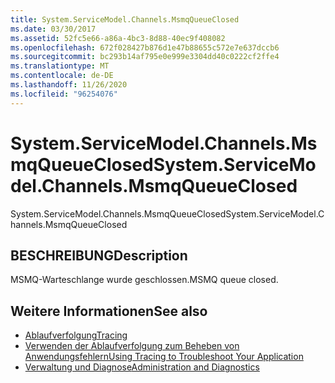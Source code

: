 ```yaml
---
title: System.ServiceModel.Channels.MsmqQueueClosed
ms.date: 03/30/2017
ms.assetid: 52fc5e66-a86a-4bc3-8d88-40ec9f408082
ms.openlocfilehash: 672f028427b876d1e47b88655c572e7e637dccb6
ms.sourcegitcommit: bc293b14af795e0e999e3304dd40c0222cf2ffe4
ms.translationtype: MT
ms.contentlocale: de-DE
ms.lasthandoff: 11/26/2020
ms.locfileid: "96254076"
---
```

# <a name="systemservicemodelchannelsmsmqqueueclosed"></a><span data-ttu-id="3102b-102">System.ServiceModel.Channels.MsmqQueueClosed</span><span class="sxs-lookup"><span data-stu-id="3102b-102">System.ServiceModel.Channels.MsmqQueueClosed</span></span>

<span data-ttu-id="3102b-103">System.ServiceModel.Channels.MsmqQueueClosed</span><span class="sxs-lookup"><span data-stu-id="3102b-103">System.ServiceModel.Channels.MsmqQueueClosed</span></span>  
  
## <a name="description"></a><span data-ttu-id="3102b-104">BESCHREIBUNG</span><span class="sxs-lookup"><span data-stu-id="3102b-104">Description</span></span>  

 <span data-ttu-id="3102b-105">MSMQ-Warteschlange wurde geschlossen.</span><span class="sxs-lookup"><span data-stu-id="3102b-105">MSMQ queue closed.</span></span>  
  
## <a name="see-also"></a><span data-ttu-id="3102b-106">Weitere Informationen</span><span class="sxs-lookup"><span data-stu-id="3102b-106">See also</span></span>

- [<span data-ttu-id="3102b-107">Ablaufverfolgung</span><span class="sxs-lookup"><span data-stu-id="3102b-107">Tracing</span></span>](index.md)
- [<span data-ttu-id="3102b-108">Verwenden der Ablaufverfolgung zum Beheben von Anwendungsfehlern</span><span class="sxs-lookup"><span data-stu-id="3102b-108">Using Tracing to Troubleshoot Your Application</span></span>](using-tracing-to-troubleshoot-your-application.md)
- [<span data-ttu-id="3102b-109">Verwaltung und Diagnose</span><span class="sxs-lookup"><span data-stu-id="3102b-109">Administration and Diagnostics</span></span>](../index.md)
